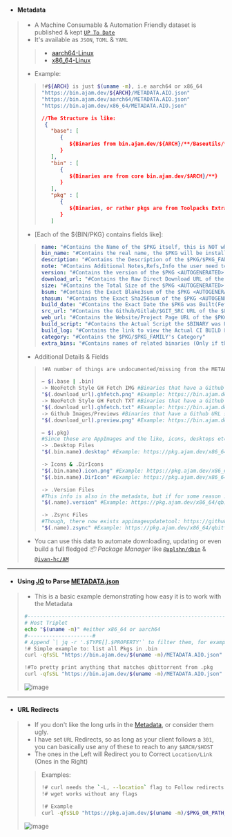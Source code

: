 - #### Metadata
> - A Machine Consumable & Automation Friendly dataset is published & kept [`UP To Date`](https://github.com/Azathothas/Toolpacks/actions/workflows/healthchecks_housekeeping.yaml)
> - It's available as `JSON`, `TOML` & `YAML`
> > - [aarch64-Linux](https://github.com/Azathothas/Toolpacks-Extras/blob/main/aarch64-Linux/METADATA.urls)
> > - [x86_64-Linux](https://github.com/Azathothas/Toolpacks-Extras/blob/main/x86_64-Linux/METADATA.urls)
> - Example:
> > ```bash
> > !#${ARCH} is just $(uname -m), i.e aarch64 or x86_64
> > "https://bin.ajam.dev/${ARCH}/METADATA.AIO.json"
> > "https://bin.ajam.dev/aarch64/METADATA.AIO.json"
> > "https://bin.ajam.dev/x86_64/METADATA.AIO.json"
> > ```
> > ```json
> > //The Structure is like:
> >  {
> >    "base": [
> >       {
> >          ${Binaries from bin.ajam.dev/${ARCH}/**/Baseutils/**}
> >       }
> >    ],
> >    "bin" : [
> >       {
> >          ${Binaries are from core bin.ajam.dev/$ARCH}/**}
> >       }
> >    ],
> >    "pkg" : [
> >       {
> >          ${Binaries, or rather pkgs are from Toolpacks Extras}
> >       }
> >    ]
> > ```
> - [Each of the ${BIN/PKG} contains fields like]:
> > ```YAML
> > name: "#Contains the Name of the $PKG itself, this is NOT what it will/should be Installed as",
> > bin_name: "#Contains the real name, the $PKG will be installed as",
> > description: "#Contains the Description of the $PKG/$PKG_FAMILY [Otherwise EMPTY]",
> > note: "#Contains Additional Notes,Refs,Info the user need to be aware of, of the $PKG/$PKG_FAMILY"
> > version: "#Contains the version of the $PKG <AUTOGENERATED>",
> > download_url: "#Contains the Raw Direct Download URL of the $PKG <AUTOGENERATED>",
> > size: "#Contains the Total Size of the $PKG <AUTOGENERATED>",
> > bsum: "#Contains the Exact Blake3sum of the $PKG <AUTOGENERATED>",
> > shasum: "#Contains the Exact Sha256sum of the $PKG <AUTOGENERATED>",
> > build_date: "#Contains the Exact Date the $PKG was Built(Fetched) & Uploaded",
> > src_url: "#Contains the Github/Gitlab/$GIT_SRC URL of the $PKG/$PKG_FAMILY [Otherwise EMPTY]",
> > web_url: "#Contains the Website/Project Page URL of the $PKG/$PKG_FAMILY [Otherwise EMPTY]",
> > build_script: "#Contains the Actual Script the $BINARY was Built(Fetched) With <AUTOGENERATED>"
> > build_log: "#Contains the link to view the Actual CI BUILD LOG of the $BINARY <AUTOGENERATED>"
> > category: "#Contains the $PKG/$PKG_FAMILY's Category"
> > extra_bins: "#Contains names of related binaries (Only if they belong to same $PKG_FAMILY) of the $PKG/$PKG_FAMILY [Otherwise EMPTY]"
> > ```
> >
> - Additional Details & Fields
> > ```bash
> > !#A number of things are undocumented/missing from the METADATA.AIO files, these are just examples
> >
> > ↣ $(.base | .bin)
> > -> NeoFetch Style GH Fetch IMG #Binaries that have a Github URL set as .src_url, you can get a neofetch style img
> > "$(.download_url).ghfetch.png" #Example: https://bin.ajam.dev/x86_64/curl.ghfetch.png
> > -> NeoFetch Style GH Fetch TXT #Binaries that have a Github URL set as .src_url, you can get a neofetch style ascii txt
> > "$(.download_url).ghfetch.txt" #Example: https://bin.ajam.dev/x86_64/curl.ghfetch.txt 
> > -> Github Images/Previews #Binaries that have a Github URL set as .src_url, you can get a preview/thumnail PNG file
> > "$(.download_url).preview.png" #Example: https://bin.ajam.dev/x86_64/curl.preview.png
> > ```
> >
> > ```bash
> > ↣ $(.pkg)
> > #Since these are AppImages and the like, icons, desktops etc can be fetched
> > -> .Desktop Files
> > "$(.bin.name).desktop" #Example: https://pkg.ajam.dev/x86_64/qbittorrent.desktop
> > 
> > -> Icons & .DirIcons
> > "$(.bin.name).icon.png" #Example: https://pkg.ajam.dev/x86_64/qbittorrent.icon.png
> > "$(.bin.name).DirIcon" #Example: https://pkg.ajam.dev/x86_64/qbittorrent.DirIcon (.DirIcon is a copy of .icon.png, downloading both isn't necessary)
> >
> > -> .Version Files
> > #This info is also in the metadata, but if for some reason it's not
> > "$(.name).version" #Example: https://pkg.ajam.dev/x86_64/qbittorrent.AppImage.version
> >
> > -> .Zsync Files
> > #Though, there now exists appimageupdatetool: https://github.com/AppImageCommunity/AppImageUpdate, you can still use zsync manually if you need it 
> > "$(.name).zsync" #Example: https://pkg.ajam.dev/x86_64/qbittorrent.AppImage.zsync
> > ```
> - You can use this data to automate downloading, updating or even build a full fledged *📦 Package Manager* like [`@xplshn/dbin`](https://github.com/xplshn/dbin) & [`@ivan-hc/AM`](https://github.com/ivan-hc/AM)
---

- #### Using [JQ](https://jqlang.github.io/jq/manual/) to Parse [METADATA.json](https://pkg.ajam.dev/METADATA.json)
> - This is a basic example demonstrating how easy it is to work with the Metadata
> ```bash
> #-----------------------------------------------------------------------------#
> # Host Triplet
> echo "$(uname -m)" #either x86_64 or aarch64
> #---------------------#
> # Append `| jq -r '.$TYPE[].$PROPERTY'` to filter them, for example:
> !# Simple example to: list all Pkgs in .bin
> curl -qfsSL "https://bin.ajam.dev/$(uname -m)/METADATA.AIO.json" | jq -r '.bin[] | .name'
>
> !#To pretty print anything that matches qbittorrent from .pkg
> curl -qfsSL "https://bin.ajam.dev/$(uname -m)/METADATA.AIO.json" | jq -r '.pkg[] | select(.name | test("qbittorrent"; "i")) | "---------------------------\n" + (. | to_entries | map("\(.key): \(.value)") | join("\n"))'
> ```
> ![image](https://github.com/user-attachments/assets/79248a8b-1716-4fec-b021-cc04948f0639)
>
---

- #### URL Redirects
> - If you don't like the long urls in the [Metadata](https://huggingface.co/datasets/Azathothas/Toolpacks-Extras/resolve/main/METADATA.json), or consider them ugly.
> - I have set `URL` Redirects, so as long as your client follows a `301`, you can basically use any of these to reach to any `$ARCH/$HOST`
> - The ones in the Left will Redirect you to Correct `Location/Link` (Ones in the Right)
> > Examples:
> > ```bash
> > !# curl needs the `-L, --location` flag to Follow redirects
> > !# wget works without any flags
> >
> > !# Example
> > curl -qfsSLO "https://pkg.ajam.dev/$(uname -m)/$PKG_OR_PATH_TO_PKG"
> >
> > ```
> ![image](https://github.com/user-attachments/assets/26b2fe7a-48ce-4661-b184-13a5e3f3a149)
